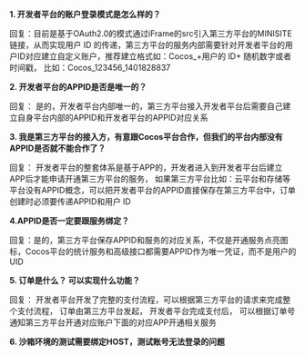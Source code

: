**1. 开发者平台的账户登录模式是怎么样的？**

   回复：目前是基于OAuth2.0的模式通过iFrame的src引入第三方平台的MINISITE链接，从而实现用户 ID 的传递，第三方平台的服务内部需要针对开发者平台的用户ID对应建立自定义账户，推荐建立格式如：Cocos_+用户的 ID+ 随机数字或者时间戳， 比如：Cocos_123456_1401828837 

**2. 开发者平台的APPID是否是唯一的？**

   回复： 是的，开发者平台内部唯一的，第三方平台接入开发者平台后需要自己建立自身平台内部的APPID和开发者平台的APPID对应关系

**3. 我是第三方平台的接入方，有意跟Cocos平台合作，但我们的平台内部没有APPID是否就不能合作了？**

   回复： 开发者平台的整套体系是基于APP的，开发者进入到开发者平台后建立APP后才能申请开通第三方平台的服务， 如果第三方平台比如：云平台和存储等平台没有APPID概念，可以把开发者平台的APPID直接保存在第三方平台中，订单创建时必须要传递APPID和用户 ID 

**4.APPID是否一定要跟服务绑定？**

   回复：是的，第三方平台保存APPID和服务的对应关系，不仅是开通服务点亮图标，Cocos平台的统计服务和高级接口都需要APPID作为唯一凭证，而不是用户的UID

**5. 订单是什么？ 可以实现什么功能？**

   回复： 开发者平台开发了完整的支付流程，可以根据第三方平台的请求来完成整个支付流程， 订单由第三方平台发起， 开发者平台完成支付后， 可以根据订单号通知第三方平台开通对应账户下面的对应APP开通相关服务

**6. 沙箱环境的测试需要绑定HOST，测试账号无法登录的问题**





